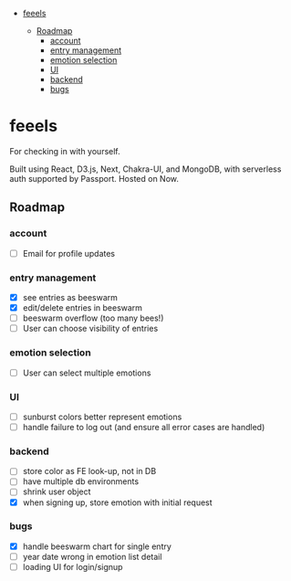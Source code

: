 - [feeels](#feeels)

  - [Roadmap](#roadmap)
    - [account](#account)
    - [entry management](#entry-management)
    - [emotion selection](#emotion-selection)
    - [UI](#ui)
    - [backend](#backend)
    - [bugs](#bugs)

# feeels

For checking in with yourself.

Built using React, D3.js, Next, Chakra-UI, and MongoDB, with serverless auth supported by Passport. Hosted on Now.

## Roadmap

### account

- [ ] Email for profile updates

### entry management

- [x] see entries as beeswarm
- [x] edit/delete entries in beeswarm
- [ ] beeswarm overflow (too many bees!)
- [ ] User can choose visibility of entries

### emotion selection

- [ ] User can select multiple emotions

### UI

- [ ] sunburst colors better represent emotions
- [ ] handle failure to log out (and ensure all error cases are handled)

### backend

- [ ] store color as FE look-up, not in DB
- [ ] have multiple db environments
- [ ] shrink user object
- [x] when signing up, store emotion with initial request

### bugs

- [x] handle beeswarm chart for single entry
- [ ] year date wrong in emotion list detail
- [ ] loading UI for login/signup

